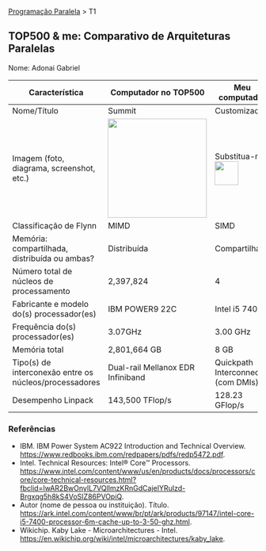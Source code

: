 [Programação Paralela](https://github.com/AndreaInfUFSM/elc139-2018a) > T1

TOP500 & me: Comparativo de Arquiteturas Paralelas
--------------------------------------------------

Nome: Adonai Gabriel

| Característica                                            | Computador no TOP500  | Meu computador  |
| --------------------------------------------------------- | --------------------- | --------------- |
| Nome/Título                                               |        Summit         |   Customizado   |
| Imagem (foto, diagrama, screenshot, etc.)                 | <img src="https://farm2.staticflickr.com/1759/41941941904_9fdcd0faab_k.jpg" width="200"> | Substitua-me. <img src="http://www.top500.org/static//images/Top500_logo.png" width="48">|
| Classificação de Flynn                                    |         MIMD          |      SIMD       |
| Memória: compartilhada, distribuída ou ambas?             |     Distribuída       |  Compartilhada  |
| Número total de núcleos de processamento                  |      2,397,824        |        4        |
| Fabricante e modelo do(s) processador(es)                 |    IBM POWER9 22C     |  Intel i5 7400  |
| Frequência do(s) processador(es)                          |       3.07GHz         |    3.00 GHz     |
| Memória total                                             |     2,801,664 GB      |      8 GB       |
| Tipo(s) de interconexão entre os núcleos/processadores    |Dual-rail Mellanox EDR Infiniband|Quickpath Interconnect (com DMIs)|
| Desempenho Linpack                                        |    143,500 TFlop/s    |  128.23 GFlop/s |

### Referências
- IBM. IBM Power System AC922 Introduction and Technical Overview. https://www.redbooks.ibm.com/redpapers/pdfs/redp5472.pdf.
- Intel. Technical Resources: Intel® Core™ Processors. https://www.intel.com/content/www/us/en/products/docs/processors/core/core-technical-resources.html?fbclid=IwAR2BwOnyIL7VQlImzKRnGdCajeIYRuIzd-Brgxqg5h8kS4VoSIZ86PVOpiQ.
- Autor (nome de pessoa ou instituição). Título. https://ark.intel.com/content/www/br/pt/ark/products/97147/intel-core-i5-7400-processor-6m-cache-up-to-3-50-ghz.html.
- Wikichip. Kaby Lake - Microarchitectures - Intel. https://en.wikichip.org/wiki/intel/microarchitectures/kaby_lake.
